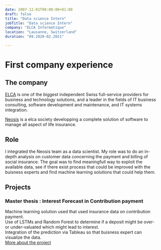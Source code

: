 ```yaml
---
date: 2007-12-01T00:00:00+01:00
draft: false
title: "Data science Intern"
jobTitle: "Data science Intern"
company: "ELCA Informatique"
location: "Lausanne, Switzerland"
duration: "09.2020-02.2021"

---
```

# First company experience

## The company
[ELCA](https://www.elca.ch/en) is one of the biggest independent Swiss full-service providers for business and technology solutions, and a leader in the fields of IT business consulting, software development and maintenance, and IT systems integration.

[Neosis](https://www.ipension.ch/) is a elca society developping a complete solution of software to manage all aspect of life insurance.

## Role
I integrated the Neosis team as a data scientist. My role was to do an in-depth analysis on customer data concerning the payment and billing of social insurance. The goal was to find meaningfull way to exploit the available data, see if there exist process that could be improved with the buisness experts and find machine learning solutions that could help them.

## Projects
### Master thesis : Interest Forecast in Contribution payment

Machine learning solution used that used insurance data on contribution payment.  
Use of LSTMs and Random Forest to determine if a deposit might be over- or under-valuated which might lead to interest.  
Integration of the prediction via Tableau so that buisness expert can visualize the data.  
[More about the project](../../#portofolio)


